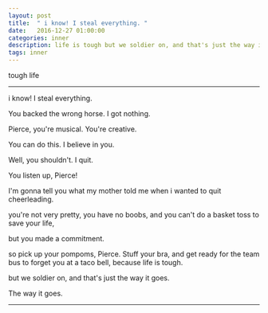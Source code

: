 ```yaml
---
layout: post
title:  " i know! I steal everything. "
date:   2016-12-27 01:00:00
categories: inner
description: life is tough but we soldier on, and that's just the way it goes.
tags: inner
---
```


<span class="post__tag">tough life</span>

------

i know! I steal everything.

You backed the wrong horse. I got nothing.

Pierce, you're musical. You're creative.

You can do this. I believe in you.

Well, you shouldn't. I quit.

You listen up, Pierce!

I'm gonna tell you what my mother told me when i wanted to quit cheerleading.

you're not very pretty, you have no boobs, and you can't do a basket toss to save your life,

but you made a commitment.

so pick up your pompoms, Pierce. Stuff your bra, and get ready for the team bus to forget you at a taco bell, because life is tough.

but we soldier on, and that's just the way it goes.

The way it goes.

------

